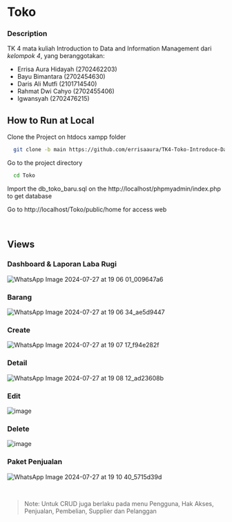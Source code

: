 # Toko 

### Description
TK 4 mata kuliah Introduction to Data and Information Management dari *kelompok 4*, yang beranggotakan:
* Errisa Aura Hidayah      (2702462203)
* Bayu Bimantara           (2702454630)
* Daris Ali Mutfi          (2101714540)
* Rahmat Dwi Cahyo         (2702455406)
* Igwansyah                (2702476215)

## How to Run at Local

Clone the Project on htdocs xampp folder
```bash
  git clone -b main https://github.com/errisaaura/TK4-Toko-Introduce-Data-Binus 
```


Go to the project directory
```bash
  cd Toko
```

Import the db_toko_baru.sql on the http://localhost/phpmyadmin/index.php to get database

Go to http://localhost/Toko/public/home for access web

<br>

## Views

  ### Dashboard & Laporan Laba Rugi
![WhatsApp Image 2024-07-27 at 19 06 01_009647a6](https://github.com/user-attachments/assets/2f950b71-ce95-4a27-81f9-894f064491e8)
  
  ### Barang
![WhatsApp Image 2024-07-27 at 19 06 34_ae5d9447](https://github.com/user-attachments/assets/7bda31a7-4e06-498c-aaab-8722a9b51ea7)


  ### Create
 ![WhatsApp Image 2024-07-27 at 19 07 17_f94e282f](https://github.com/user-attachments/assets/989ea6d4-c0e0-4221-87ab-3e0ed7d6653e)

  ### Detail
![WhatsApp Image 2024-07-27 at 19 08 12_ad23608b](https://github.com/user-attachments/assets/108f77aa-da25-472a-9c73-5e3158779e71)


  ### Edit
![image](https://github.com/user-attachments/assets/286d7767-935b-4da6-bdd6-6846524ffa8b)

  ### Delete
![image](https://github.com/user-attachments/assets/62e154cc-c90f-4260-a441-46d0cfc5d7d9)



  ### Paket Penjualan
![WhatsApp Image 2024-07-27 at 19 10 40_5715d39d](https://github.com/user-attachments/assets/908e2c7d-1764-4d88-8f46-b8a7a0a667c8)

<br>

> Note: Untuk CRUD juga berlaku pada menu Pengguna, Hak Akses, Penjualan, Pembelian, Supplier dan Pelanggan

